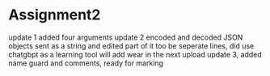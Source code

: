 # Assignment2
update 1 added four arguments
update 2 encoded and decoded JSON objects sent as a string and edited part of it too be seperate lines, did use chatgbpt as a learning tool will add wear in the next upload 
update 3, added name guard and comments, ready for marking
